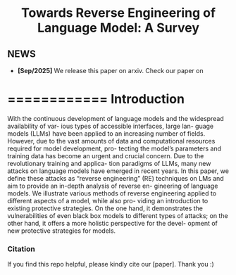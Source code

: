 <h1 align="center"><b>Towards Reverse Engineering of Language Model: A Survey</b></h1>

## NEWS

- **[Sep/2025]** We release this paper on arxiv. Check our paper on 



============
Introduction
============

With the continuous development of language
models and the widespread availability of var-
ious types of accessible interfaces, large lan-
guage models (LLMs) have been applied to
an increasing number of fields. However, due
to the vast amounts of data and computational
resources required for model development, pro-
tecting the model’s parameters and training
data has become an urgent and crucial concern.
Due to the revolutionary training and applica-
tion paradigms of LLMs, many new attacks on
language models have emerged in recent years.
In this paper, we define these attacks as “reverse
engineering” (RE) techniques on LMs and aim
to provide an in-depth analysis of reverse en-
gineering of language models. We illustrate
various methods of reverse engineering applied
to different aspects of a model, while also pro-
viding an introduction to existing protective
strategies. On the one hand, it demonstrates
the vulnerabilities of even black box models to
different types of attacks; on the other hand, it
offers a more holistic perspective for the devel-
opment of new protective strategies for models.







### **Citation**

If you find this repo helpful, please kindly cite our [paper]. Thank you :)


